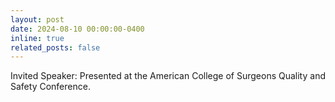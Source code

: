 ```yaml
---
layout: post
date: 2024-08-10 00:00:00-0400
inline: true
related_posts: false
---
```


Invited Speaker: Presented at the American College of Surgeons Quality and Safety Conference.